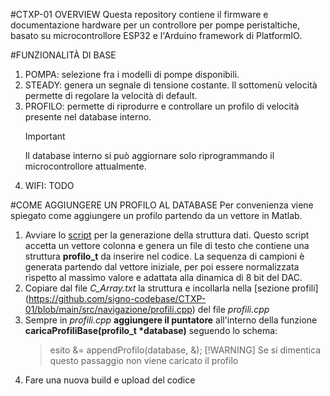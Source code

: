 #CTXP-01 OVERVIEW
Questa repository contiene il firmware e documentazione hardware per un controllore per pompe peristaltiche, basato su microcontrollore ESP32 e l'Arduino framework di PlatformIO.

#FUNZIONALITÀ DI BASE
1. POMPA: selezione fra i modelli di pompe disponibili.
2. STEADY: genera un segnale di tensione costante. Il sottomenù velocità permette di regolare la velocità di default.
3. PROFILO: permette di riprodurre e controllare un profilo di velocità presente nel database interno.
   > [!IMPORTANT]
   > Il database interno si può aggiornare solo riprogrammando il microcontrollore attualmente.
4.  WIFI: TODO

#COME AGGIUNGERE UN PROFILO AL DATABASE
Per convenienza viene spiegato come aggiungere un profilo partendo da un vettore in Matlab.

1. Avviare lo [script](https://github.com/signo-codebase/CTXP-01/blob/main/PW_database/PW_to_C_Array.m) per la generazione della struttura dati. Questo script accetta un vettore colonna
   e genera un file di testo che contiene una struttura **profilo_t** da inserire nel codice. La sequenza di campioni è generata partendo dal vettore iniziale, per poi essere normalizzata
   rispetto al massimo valore e adattata alla dinamica di 8 bit del DAC.
2. Copiare dal file *C_Array.txt* la struttura e incollarla nella [sezione profili] (https://github.com/signo-codebase/CTXP-01/blob/main/src/navigazione/profili.cpp) del file *profili.cpp*
3. Sempre in *profili.cpp* __aggiungere il puntatore__ all'interno della funzione __caricaProfiliBase(profilo_t *database)__ seguendo lo schema:
   > esito &= appendProfilo(database, &<nuovoProfilo>);
   >[!WARNING]
   > Se si dimentica questo passaggio non viene caricato il profilo
4. Fare una nuova build e upload del codice
